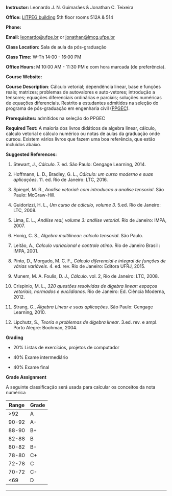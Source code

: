 <!--
.. title: PEC 1054 - Métodos Matemáticos
.. slug: pec-1054-syllabus
.. date: 2019-07-02 13:00:00 UTC-03:00
.. template:
.. description: PEC 1054 - Métodos matemáticos syllabus page
-->

**Instructor:** Leonardo J. N. Guimarães & Jonathan C. Teixeira

**Office:** [LITPEG building](https://www.ufpe.br/litpeg) 5th floor rooms 512A & 514

**Phone:**

**Email:** [leonardo@ufpe.br](mailto:leonardo@ufpe.br) or [jonathan@lmcg.ufpe.br](mailto:jonathan@lmcg.ufpe.br)

**Class Location:** Sala de aula da pós-graduação

**Class Time:** W-Th 14:00 - 16:00 PM

**Office Hours:** M 10:00 AM - 11:30 PM e com hora marcada (de preferência).

**Course Website:**

**Course Description**: Cálculo vetorial; dependência linear, base e funções reais; matrizes; problemas de autovalores e auto-vetores; introdução a tensores; equações diferenciais ordinárias e parciais; soluções numéricas de equações diferenciais. Restrito a estudantes admitidos na seleção do programa de pós-graduação em engenharia civil ([PPGEC](https://www.ufpe.br/poscivil)).

**Prerequisites:** admitidos na seleção do PPGEC

**Required Text:** A maioria dos livros didáticos de algebra linear, cálculo, cálculo vetorial e cálculo numérico ou notas de aulas da graduação onde cursou. Existem vários livros que fazem uma boa referência, que estão incluídos abaixo.

**Suggested References:**

1. Stewart, J., *Cálculo*. 7. ed. São Paulo: Cengage Learning, 2014.

1. Hoffmann, L. D., Bradley, G. L., *Cálculo: um curso moderno e suas aplicações*. 11. ed. Rio de Janeiro: LTC, 2016.

1. Spiegel, M. R., *Analise vetorial: com introducao a analise tensorial*. São Paulo: McGraw-Hill.

1. Guidorizzi, H. L., *Um curso de cálculo, volume 3*. 5.ed. Rio de Janeiro: LTC, 2008.

1. Lima, E. L., *Análise real, volume 3: análise vetorial*. Rio de Janeiro: IMPA, 2007.

1. Honig, C. S., *Algebra multilinear: calculo tensorial*. São Paulo.

1. Leitão, A., *Calculo variacional e controle otimo*. Rio de Janeiro Brasil : IMPA, 2001.

1. Pinto, D., Morgado, M. C. F., *Cálculo diferencial e integral de funções de várias variáveis*. 4. ed. rev. Rio de Janeiro: Editora UFRJ, 2015.

1. Munem, M. A. Foulis, D. J., *Cálculo*. vol. 2, Rio de Janeiro: LTC, 2008.

1. Crispinio, M. L., *320 questões resolvidas de álgebra linear: espaços vetoriais, normados e euclidianos*. Rio de Janeiro: Ed. Ciência Moderna, 2012.

1. Strang, G., *Álgebra Linear e suas aplicações*. São Paulo: Cengage Learning, 2010.

1. Lipchutz, S., *Teoria e problemas de álgebra linear*. 3.ed. rev. e ampl. Porto Alegre: Boohman, 2004.


**Grading**

 * 20% Listas de exercícios, projetos de computador

 * 40% Exame intermediário

 * 40% Exame final


**Grade Assignment**

A seguinte classificação será usada para calcular os conceitos da nota numérica

|Range|Grade|
|-|-|
|>92| A  |
|90-92| A-  |
|88-90| B+  |
|82-88| B  |
|80-82| B-  |
|78-80| C+  |
|72-78| C  |
|70-72| C-  |
|<69| D  |

----------

<!--
## [Course materials]()

This page provides a listing, in reverse chronological order, of course materials that are associated to each scheduled lecture period. This may include PDFs of the final lecture notes, links to recorded lectures, and any other reference material.

-->
